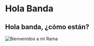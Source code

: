 # Hola Banda

Hola banda, ¿cómo están?
---

![Bienvenidos a mi Rama](https://i.giphy.com/media/v1.Y2lkPTc5MGI3NjExb291ZnRpMWUycGw5aWxuN3hiM3IwZmdvYjN6enQ1bnpjdGptbnY2biZlcD12MV9pbnRlcm5hbF9naWZfYnlfaWQmY3Q9Zw/CNAhQuDceLwwo/giphy.gif)
